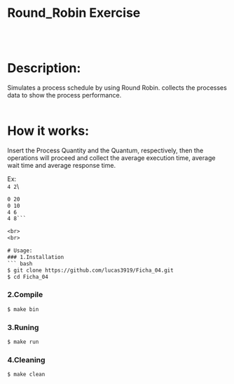 # Round_Robin Exercise
<br>
<br>

# Description:
Simulates a process schedule by using Round Robin.
collects the processes data to show the process performance.
<br>
<br>

# How it works:
Insert the Process Quantity and the Quantum, respectively, then the operations will proceed and collect the average execution time, average wait time and average response time.

Ex:\
```4 2```\
```4 2
0 20
0 10
4 6
4 8```

<br>
<br>

# Usage:
### 1.Installation
``` bash
$ git clone https://github.com/lucas3919/Ficha_04.git
$ cd Ficha_04
```

### 2.Compile
``` bash
$ make bin
```

### 3.Runing
``` bash
$ make run
```

### 4.Cleaning
``` bash
$ make clean
```
